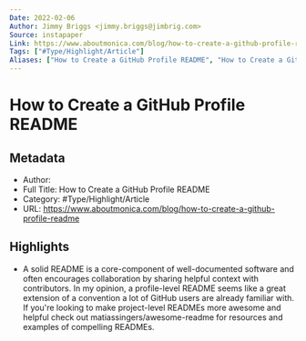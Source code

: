 ```yaml
---
Date: 2022-02-06
Author: Jimmy Briggs <jimmy.briggs@jimbrig.com>
Source: instapaper
Link: https://www.aboutmonica.com/blog/how-to-create-a-github-profile-readme
Tags: ["#Type/Highlight/Article"]
Aliases: ["How to Create a GitHub Profile README", "How to Create a GitHub Profile README"]
---
```

# How to Create a GitHub Profile README

## Metadata
- Author: 
- Full Title: How to Create a GitHub Profile README
- Category: #Type/Highlight/Article
- URL: https://www.aboutmonica.com/blog/how-to-create-a-github-profile-readme

## Highlights
- A solid README is a core-component of well-documented software and often encourages collaboration by sharing helpful context with contributors. In my opinion, a profile-level README seems like a great extension of a convention a lot of GitHub users are already familiar with. If you're looking to make project-level READMEs more awesome and helpful check out matiassingers/awesome-readme for resources and examples of compelling READMEs.
